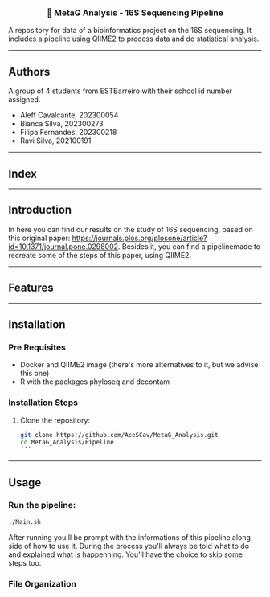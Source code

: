 <p align="center">
  <h3 align="center">🔬 MetaG Analysis - 16S Sequencing Pipeline </h3>
A repository for data of a bioinformatics project on the 16S sequencing. It includes a pipeline using QIIME2 to process data and do statistical analysis. 
</p>

---
## Authors 
A group of 4 students from ESTBarreiro with their school id number assigned.
- Aleff Cavalcante, 202300054
- Bianca Silva, 202300273
- Filipa Fernandes, 202300218
- Ravi Silva, 202100191

---
## Index


---
## Introduction
In here you can find our results on the study of 16S sequencing, based on this original paper: https://journals.plos.org/plosone/article?id=10.1371/journal.pone.0298002.
Besides it, you can find a pipelinemade to recreate some of the steps of this paper, using QIIME2.

---
## Features


---
## Installation

### Pre Requisites
- Docker and QIIME2 image (there's more alternatives to it, but we advise this one)
- R with the packages phyloseq and decontam

### Installation Steps

1. Clone the repository:
   ```sh
   git clone https://github.com/AceSCav/MetaG_Analysis.git
   cd MetaG_Analysis/Pipeline
   ´´´

---
## Usage
### Run the pipeline:
```sh
./Main.sh
```

After running you'll be prompt with the informations of this pipeline along side of how to use it. During the process you'll always be told what to do and explained what is happenning. You'll have the choice to skip some steps too.

### File Organization
